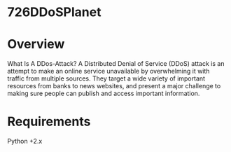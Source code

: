 # 726DDoSPlanet

# Overview
What Is A DDos-Attack? A Distributed Denial of Service (DDoS) attack is an attempt to make an online service unavailable by overwhelming it with traffic from multiple sources. They target a wide variety of important resources from banks to news websites, and present a major challenge to making sure people can publish and access important information.

# Requirements
Python +2.x
